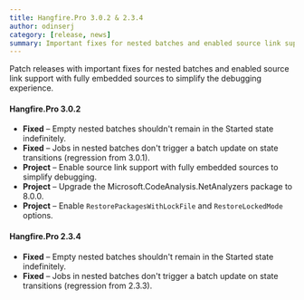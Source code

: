 ```yaml
---
title: Hangfire.Pro 3.0.2 & 2.3.4
author: odinserj
category: [release, news]
summary: Important fixes for nested batches and enabled source link support.
---
```


Patch releases with important fixes for nested batches and enabled source link support with fully embedded sources to simplify the debugging experience.

#### Hangfire.Pro 3.0.2

* **Fixed** – Empty nested batches shouldn't remain in the Started state indefinitely.
* **Fixed** – Jobs in nested batches don't trigger a batch update on state transitions (regression from 3.0.1).
* **Project** – Enable source link support with fully embedded sources to simplify debugging.
* **Project** – Upgrade the Microsoft.CodeAnalysis.NetAnalyzers package to 8.0.0.
* **Project** – Enable `RestorePackagesWithLockFile` and `RestoreLockedMode` options.

#### Hangfire.Pro 2.3.4

* **Fixed** – Empty nested batches shouldn't remain in the Started state indefinitely.
* **Fixed** – Jobs in nested batches don't trigger a batch update on state transitions (regression from 2.3.3).
